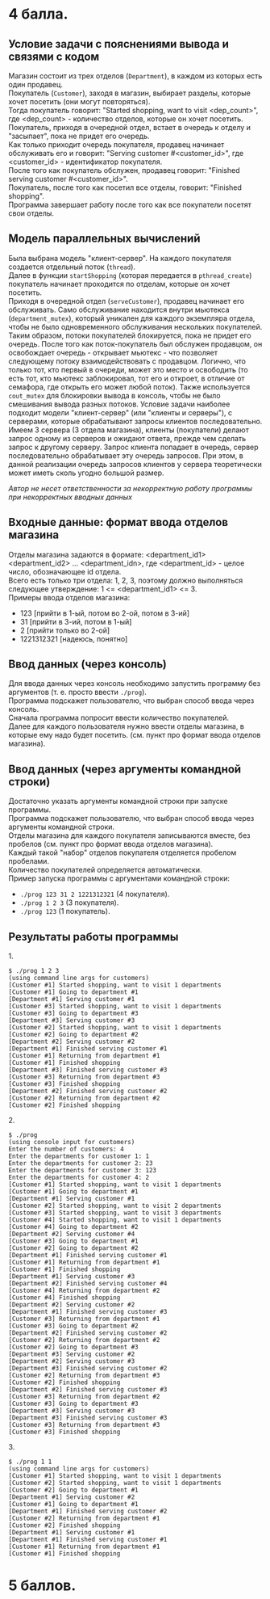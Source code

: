 # 4 балла.

## Условие задачи с пояснениями вывода и связями с кодом
Магазин состоит из трех отделов (`Department`), в каждом из которых есть один продавец.  
Покупатель (`Customer`), заходя в магазин, выбирает разделы, которые хочет посетить (они могут повторяться).  
Тогда покупатель говорит: "Started shopping, want to visit \<dep_count\>", где \<dep_count\> - количество отделов, которые он хочет посетить.  
Покупатель, приходя в очередной отдел, встает в очередь к отделу и "засыпает", пока не придет его очередь.  
Как только приходит очередь покупателя, продавец начинает обслуживать его и говорит: "Serving customer #\<customer_id>\", где \<customer_id\> - идентификатор покупателя.  
После того как покупатель обслужен, продавец говорит: "Finished serving customer #\<customer_id>\".  
Покупатель, после того как посетил все отделы, говорит: "Finished shopping".  
Программа завершает работу после того как все покупатели посетят свои отделы.

## Модель параллельных вычислений
Была выбрана модель "клиент-сервер".
На каждого покупателя создается отдельный поток (`thread`).  
Далее в функции `startShopping` (которая передается в `pthread_create`) покупатель начинает проходится по отделам, которые он хочет посетить.  
Приходя в очередной отдел (`serveCustomer`), продавец начинает его обслуживать. Само обслуживание находится внутри мьютекса (`department_mutex`), который уникален для каждого экземпляра отдела, чтобы не было одновременного обслуживания нескольких покупателей. Таким образом, потоки покупателей блокируется, пока не придет его очередь. После того как поток-покупатель был обслужен продавцом, он освобождает очередь - открывает мьютекс - что позволяет следующему потоку взаимодействовать с продавцом. Логично, что только тот, кто первый в очереди, может это место и освободить (то есть тот, кто мьютекс заблокировал, тот его и откроет, в отличие от семафора, где открыть его может любой поток). Также используется `cout_mutex` для блокировки вывода в консоль, чтобы не было смешивания вывода разных потоков. Условие задачи наиболее подходит модели "клиент-сервер" (или "клиенты и серверы"), с серверами, которые обрабатывают запросы клиентов последовательно. Имеем 3 сервера (3 отдела магазина), клиенты (покупатели) делают запрос одному из серверов и ожидают ответа, прежде чем сделать запрос к другому серверу. Запрос клиента попадает в очередь, сервер последовательно обрабатывает эту очередь запросов. При этом, в данной реализации очередь запросов клиентов у сервера теоретически может иметь сколь угодно большой размер.  

*Автор не несет ответственности за некорректную работу программы при некорректных вводных данных*  

## Входные данные: формат ввода отделов магазина
Отделы магазина задаются в формате: \<department_id1\>\<department_id2\> ... \<department_idn\>, где \<department_id\> - целое число, обозначающее id отдела.  
Всего есть только три отдела: 1, 2, 3, поэтому должно выполняться следующее утверждение: 1 <= \<department_id1\> <= 3.  
Примеры ввода отделов магазина:
- 123 \[прийти в 1-ый, потом во 2-ой, потом в 3-ий\]
- 31 \[прийти в 3-ий, потом в 1-ый\]
- 2 \[прийти только во 2-ой\]
- 1221312321 \[надеюсь, понятно\]

## Ввод данных (через консоль)
Для ввода данных через консоль необходимо запустить программу без аргументов (т. е. просто ввести `./prog`).  
Программа подскажет пользователю, что выбран способ ввода через консоль.  
Сначала программа попросит ввести количество покупателей.  
Далее для каждого пользователя нужно ввести отделы магазина, в которые ему надо будет посетить. (см. пункт про формат ввода отделов магазина).  

## Ввод данных (через аргументы командной строки)
Достаточно указать аргументы командной строки при запуске программы.  
Программа подскажет пользователю, что выбран способ ввода через аргументы командной строки.  
Отделы магазина для каждого покупателя записываются вместе, без пробелов (см. пункт про формат ввода отделов магазина).  
Каждый такой "набор" отделов покупателя отделяется пробелом пробелами.  
Количество покупателей определяется автоматически.  
Пример запуска программы с аргументами командной строки: 
- `./prog 123 31 2 1221312321` (4 покупателя).
- `./prog 1 2 3` (3 покупателя).
- `./prog 123` (1 покупатель).

## Результаты работы программы
1\.

    $ ./prog 1 2 3
    (using command line args for customers)
    [Customer #1] Started shopping, want to visit 1 departments
    [Customer #1] Going to department #1
    [Department #1] Serving customer #1
    [Customer #3] Started shopping, want to visit 1 departments
    [Customer #3] Going to department #3
    [Department #3] Serving customer #3
    [Customer #2] Started shopping, want to visit 1 departments
    [Customer #2] Going to department #2
    [Department #2] Serving customer #2
    [Department #1] Finished serving customer #1
    [Customer #1] Returning from department #1
    [Customer #1] Finished shopping
    [Department #3] Finished serving customer #3
    [Customer #3] Returning from department #3
    [Customer #3] Finished shopping
    [Department #2] Finished serving customer #2
    [Customer #2] Returning from department #2
    [Customer #2] Finished shopping

2\. 

    $ ./prog
    (using console input for customers)
    Enter the number of customers: 4
    Enter the departments for customer 1: 1
    Enter the departments for customer 2: 23 
    Enter the departments for customer 3: 123
    Enter the departments for customer 4: 2
    [Customer #1] Started shopping, want to visit 1 departments
    [Customer #1] Going to department #1
    [Department #1] Serving customer #1
    [Customer #2] Started shopping, want to visit 2 departments
    [Customer #3] Started shopping, want to visit 3 departments
    [Customer #4] Started shopping, want to visit 1 departments
    [Customer #4] Going to department #2
    [Department #2] Serving customer #4
    [Customer #3] Going to department #1
    [Customer #2] Going to department #2
    [Department #1] Finished serving customer #1
    [Customer #1] Returning from department #1
    [Customer #1] Finished shopping
    [Department #1] Serving customer #3
    [Department #2] Finished serving customer #4
    [Customer #4] Returning from department #2
    [Customer #4] Finished shopping
    [Department #2] Serving customer #2
    [Department #1] Finished serving customer #3
    [Customer #3] Returning from department #1
    [Customer #3] Going to department #2
    [Department #2] Finished serving customer #2
    [Customer #2] Returning from department #2
    [Customer #2] Going to department #3
    [Department #3] Serving customer #2
    [Department #2] Serving customer #3
    [Department #3] Finished serving customer #2
    [Customer #2] Returning from department #3
    [Customer #2] Finished shopping
    [Department #2] Finished serving customer #3
    [Customer #3] Returning from department #2
    [Customer #3] Going to department #3
    [Department #3] Serving customer #3
    [Department #3] Finished serving customer #3
    [Customer #3] Returning from department #3
    [Customer #3] Finished shopping

3\.

    $ ./prog 1 1
    (using command line args for customers)
    [Customer #1] Started shopping, want to visit 1 departments
    [Customer #2] Started shopping, want to visit 1 departments
    [Customer #2] Going to department #1
    [Department #1] Serving customer #2
    [Customer #1] Going to department #1
    [Department #1] Finished serving customer #2
    [Customer #2] Returning from department #1
    [Customer #2] Finished shopping
    [Department #1] Serving customer #1
    [Department #1] Finished serving customer #1
    [Customer #1] Returning from department #1
    [Customer #1] Finished shopping

# 5 баллов.
